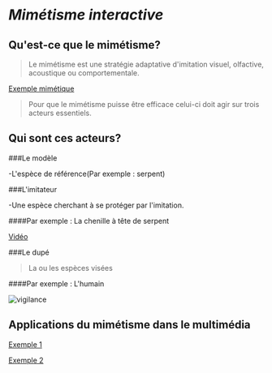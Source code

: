 # *Mimétisme interactive*

## Qu'est-ce que le mimétisme?


>Le mimétisme est une stratégie adaptative d'imitation visuel, olfactive, acoustique ou comportementale.

[Exemple mimétique](https://youtube.com/shorts/9uYfWi0FyxQ?si=CSXXFHEWCy71NMbi)

>Pour que le mimétisme puisse être efficace celui-ci doit agir sur trois acteurs essentiels.


## Qui sont ces acteurs?

###Le modèle

-L'espèce de référence(Par exemple : serpent)

###L'imitateur

-Une espèce cherchant à se protéger par l'imitation.

####Par exemple : La chenille à tête de serpent

[Vidéo](https://www.youtube.com/watch?v=d6UpvkSdcrU)

###Le dupé

> La ou les espèces visées

####Par exemple : L'humain

![vigilance](https://media4.giphy.com/media/lirn1IJDukVLq/giphy.gif?cid=ecf05e47ldlpz702mchicx6k0fftvmcev0ofc6u9bx2gn2go&ep=v1_gifs_search&rid=giphy.gif&ct=g)


## Applications du mimétisme dans le multimédia

[Exemple 1](https://youtu.be/X1rjexdJBXU?si=hX2Fm7SH-zXJF_oy)

[Exemple 2](https://www.youtube.com/watch?v=rtRscfX8O44)




